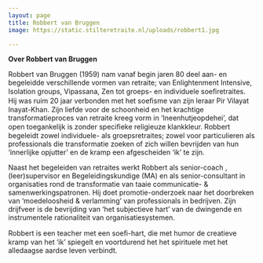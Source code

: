 ```yaml
---
layout: page
title: Robbert van Bruggen
image: https://static.stilteretraite.nl/uploads/robbert1.jpg

---
```

**Over Robbert van Bruggen**  
  
Robbert van Bruggen (1959) nam vanaf begin jaren 80 deel aan- en begeleidde verschillende vormen van retraite; van Enlightenment Intensive, Isolation groups, Vipassana, Zen tot groeps- en individuele soeﬁretraites. Hij was ruim 20 jaar verbonden met het soeﬁsme van zijn leraar Pir Vilayat Inayat-Khan. Zijn liefde voor de schoonheid en het krachtige transformatieproces van retraite kreeg vorm in ‘Ineenhutjeopdehei’, dat open toegankelijk is zonder speciﬁeke religieuze klankkleur. Robbert begeleidt zowel individuele- als groepsretraites; zowel voor particulieren als professionals die transformatie zoeken of zich willen bevrijden van hun ‘innerlijke opjutter’ en de kramp een afgescheiden ‘ik’ te zijn.

Naast het begeleiden van retraites werkt Robbert als senior-coach , (leer)supervisor en Begeleidingskundige (MA) en als senior-consultant in organisaties rond de transformatie van taaie communicatie- & samenwerkingspatronen. Hij doet promotie-onderzoek naar het doorbreken van ‘moedeloosheid & verlamming’ van professionals in bedrijven. Zijn drijfveer is de bevrijding van ‘het subjectieve hart’ van de dwingende en instrumentele rationaliteit van organisatiesystemen.

Robbert is een teacher met een soeﬁ-hart, die met humor de creatieve kramp van het ‘ik’ spiegelt en voortdurend het het spirituele met het alledaagse aardse leven verbindt.